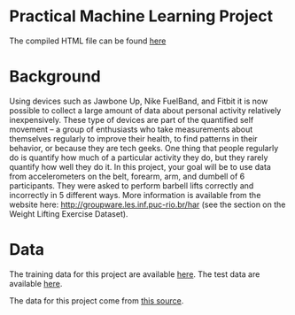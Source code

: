 # Practical Machine Learning Project  

The compiled HTML file can be found [here](http://rpubs.com/finishim/pml_project)

# Background  

Using devices such as Jawbone Up, Nike FuelBand, and Fitbit it is now possible to collect a large amount of data about personal activity relatively inexpensively. These type of devices are part of the quantified self movement – a group of enthusiasts who take measurements about themselves regularly to improve their health, to find patterns in their behavior, or because they are tech geeks. One thing that people regularly do is quantify how much of a particular activity they do, but they rarely quantify how well they do it. In this project, your goal will be to use data from accelerometers on the belt, forearm, arm, and dumbell of 6 participants. They were asked to perform barbell lifts correctly and incorrectly in 5 different ways. More information is available from the website here: http://groupware.les.inf.puc-rio.br/har (see the section on the Weight Lifting Exercise Dataset).

# Data  

The training data for this project are available [here](https://d396qusza40orc.cloudfront.net/predmachlearn/pml-training.csv).
The test data are available [here](https://d396qusza40orc.cloudfront.net/predmachlearn/pml-testing.csv).

The data for this project come from [this source](http://groupware.les.inf.puc-rio.br/har).
